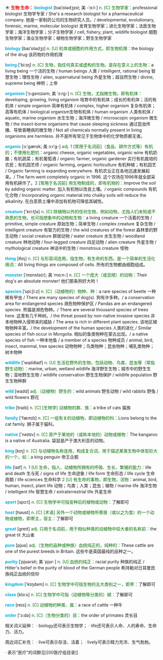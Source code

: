 ☀ <font color="red">**生物 生命：**</font>
<font color="sky blue">**biologist**</font> [baɪˈɒlədʒɪst; 美 -ˈɑ:l-]
<font color="rgb(227, 108, 9)">n. [C] 生物学家：</font>professional biologist 生物学专家 / She's a research biologist for a pharmaceutical company. 她是一家制药公司的生物研究人员。/ developmental, evolutionary, forensic, marine, molecular biologist 发育生物学家；进化生物学家；法医生物学家；海洋生物学家；分子生物学家 / cell, fishery, plant, wildlife biologist 细胞生物学家；渔业生物学家；植物生物学家；野生生物学家

<font color="sky blue">**biology**</font> [baɪ'ɒlədӡɪ] 
<font color="rgb(227, 108, 9)">n. [U] 机体或细胞的作用方式，即生物机理：</font>the biology of the drug 该药物的作用机理

<font color="sky blue">**being**</font> ['bi:ɪŋ] 
<font color="rgb(227, 108, 9)">n. [C] 生物，指任何真实或虚构的生物。是存在意义上的生物：</font>a living being 一个活的生物 / human beings 人类 / intelligent, rational being 智慧生物；理性生物 / alien, supernatural being 外星生物；超自然生物 / divine, supreme being 神明；上帝
           
<font color="sky blue">**organism**</font> [ˈɔ:gənɪzəm; 美 ˈɔ:rg-]
<font color="rgb(227, 108, 9)">n. [C] 生物，尤指微生物，即有机体：</font>developing, growing, living organism 培育中的有机体；成长的有机体；活的有机体 / simple organism 简单有机体 / complex, higher organism 复杂有机体；高等有机体 / biological organism生物有机体 / human organism 人类有机体 / aquatic, marine organism 水生生物；海洋微生物 / microscopic organism 微生物 / the insect-borne organisms that cause sleeping sickness 通过昆虫传播、导致昏睡病的微生物 / Not all chemicals normally present in living organisms are harmless. 并不是所有常见于生物体中的化学物质都无害。
           
<font color="sky blue">**organic**</font> [ɔ:ˈgænɪk; 美 ɔ:rˈg-]
<font color="rgb(227, 108, 9)">adj. 1 [常用于名词前]（食品、耕作方式等）有机的；不使用化肥的：</font>organic cheese, organic vegetables, organic wine 有机奶酪；有机蔬菜；有机葡萄酒 / organic farmer, organic gardener 实行有机栽培的农民；有机园艺师 / organic farming, organic horticulture 有机种植；有机园艺 / Organic farming is expanding everywhere. 有机农业正在各地迅速发展起来。/ The farm went completely organic in 1996. 这个农场在1996年就全部采用有机耕作了。<font color="rgb(227, 108, 9)">2 [常用于名词前] 用生物制成的，即有机物的：</font>Improve the soil by adding organic matter. 加入有机物以改良土壤。/ organic compounds 有机化合物 / Incorporating organic material into chalky soils will reduce the alkalinity. 在白垩质土壤中添加有机物可降低其碱性。

<font color="sky blue">**creature**</font> ['kri:tʃə] 
<font color="rgb(227, 108, 9)">n. [C] 除植物以外的任何生物，例如动物，尤指人们未知或不熟悉的生物，也可指想象中的动物和生物：</font>a living creature 一个活着的生物 / primitive, simple creature 原始生物；简单生物 / complex creature 复杂生物 / intelligent creature 有智力的生物 / the wild creatures of the forest 森林里的野生动物 / social creature 群居动物 / water creature 水生生物 / woodland creature 林地动物 / four-legged creature 四足动物 / alien creature 外星生物 / mythological creature 神话中的生物 / monstrous creature 怪物

<font color="sky blue">**thing**</font> [θɪŋ] 
<font color="rgb(227, 108, 9)">n. [C] 与形容词连用，指生物，有生命的东西。是一个简单的生活化用词：</font>All living things are composed of cells. 所有的生物都由细胞组成。
                      
<font color="sky blue">**monster**</font> [ˈmɒnstə(r); 美 ˈmɑ:n-]
<font color="rgb(227, 108, 9)">n. [C] 一个庞大（或丑陋）的动物：</font>Their dog's an absolute monster! 他们那条狗好大哟！

<font color="sky blue">**species**</font> [ˈspi:ʃi:z]
<font color="rgb(227, 108, 9)">n. [C]（动植物的）物种、种：</font>a rare species of beetle 一种稀有甲虫 / There are many species of dog(s). 狗有许多种。/ a conservation area for endangered species 濒危物种保护区 / Pandas are an endangered species. 熊猫是濒危物种。/ There are several thousand species of trees here. 这里有几千种树。/ the threat posed by non-native invasive species 非本地物种入侵带来的威胁 / The area is rich in different plant species. 该地区植物物种丰富。/ the development of the human species 人类的进化 / Similar species of fish occur in Mongolia. 相似的鱼类物种在蒙古出现。/ a native species of fish 一种本地鱼 / a member of a species 物种成员 / animal, bird, insect, mammal, tree species 动物物种；鸟类物种；昆虫物种；哺乳类物种；树木物种

<font color="sky blue">**wildlife**</font> ['waɪldlaɪf] 
<font color="rgb(227, 108, 9)">n. [U] 生活在野外的生物，包括动物、鸟类、昆虫等（常指野生动物）：</font>marine, urban, wetland wildlife 海洋野生生物；城市中的野生生物；湿地野生生物 / wildlife conservation 野生生物保护 / wildlife population 野生生物种群

<font color="sky blue">**wild**</font> [waɪld] 
<font color="rgb(227, 108, 9)">adj.（动植物）野生的：</font>wild animals 野生动物 / wild rabbits 野兔 / wild flowers 野花
           
<font color="sky blue">**tribe**</font> [traɪb]
<font color="rgb(227, 108, 9)">n. [C] [生物学] 动植物的群、族：</font>a tribe of cats 猫族

<font color="sky blue">**family**</font> ['fæmɪlɪ] 
<font color="rgb(227, 108, 9)">n. [C] 一组有关的动植物，即动植物的科：</font>Lions belong to the cat family. 狮子属于猫科。

<font color="sky blue">**native**</font> ['neɪtɪv] 
<font color="rgb(227, 108, 9)">n. [C] 原产于某地的（或称本地的）动物或植物：</font>The kangaroo is a native of Australia. 袋鼠是产于澳大利亚的动物。

<font color="sky blue">**king**</font> [kɪŋ] 
<font color="rgb(227, 108, 9)">n. [C] 与动植物名称连用，构成复合词，用于描述某类生物中体型巨大的一个，如：</font>a king penguin 帝王企鹅

<font color="sky blue">**life**</font> [laɪf] 
<font color="rgb(227, 108, 9)">n. 1 [U] 生命，指人、动植物所拥有的呼吸、生长、繁殖的能力：</font>life and death 生与死 / signs of life 生命迹象 / life form 生命形态 / life cycle 生命周期 / life sciences 生命科学 <font color="rgb(227, 108, 9)">2 [U] 有生命的事物，即生物，活物：</font>animal, bird, human, insect, plant life 动物；鸟类；人类；昆虫；植物 / marine life 海洋生物 / intelligent life 智慧生命 / extraterrestrial life 外星生命
         
<font color="sky blue">**sport**</font> [spɔ:t] 
<font color="rgb(227, 108, 9)">n. [C] 生物学中可指变种后的植物或动物：</font>了解即可

<font color="sky blue">**host**</font> [həʊst] 
<font color="rgb(227, 108, 9)">n. [C] [术语] 另外一个动物或植物所寄居（或以之为食）的一个动物或植物，即寄主，宿主：</font>了解即可

<font color="sky blue">**great**</font> [ɡreɪt] 
<font color="rgb(227, 108, 9)">adj. 只用于名词前，用于相似种类的动植物中较大者的名称前：</font>the great tit 大山雀

<font color="sky blue">**pure**</font> [pjʊə] 
<font color="rgb(227, 108, 9)">adj.（生物的品种或种族）血统纯正的，纯种的：</font>These cattle are one of the purest breeds in Britain. 这些牛是英国最纯的品种之一。
           
<font color="sky blue">**purity**</font> [ˈpjʊərəti; 美 ˈpjʊr-]
<font color="rgb(227, 108, 9)">n. [U] 血统的纯正：</font>racial purity 种族的纯正 / Hitler's belief in the purity of blood of the German people 希持勒对日耳曼民族纯正血统的信仰

<font color="sky blue">**kingdom**</font> ['kɪŋdəm] 
<font color="rgb(227, 108, 9)">n. [C] 生物学中可指生物的五大类别之一，即界：</font>了解即可

<font color="sky blue">**class**</font> [klɑːs] 
<font color="rgb(227, 108, 9)">n. [C] 生物学中可指（动植物等分类的）纲：</font>了解即可

<font color="sky blue">**race**</font> [reɪs] 
<font color="rgb(227, 108, 9)">n. [C] 动植物的种类、属：</font>a race of cattle 一种牛

<font color="sky blue">**order**</font> ['ɔ:də] 
<font color="rgb(227, 108, 9)">n. [C]（生物分类的）目：</font>the order of primates 灵长目

相关词义延伸：
· biology还可表示生物学；
· life还可表示人命、人的寿命、生命力、活力。

周边词汇补充：
· live可表示存活、活着；
· lively可表示精力充沛、生气勃勃。

· 表示“医疗”的词群见[[00医疗组目录]]
